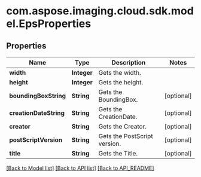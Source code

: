
# com.aspose.imaging.cloud.sdk.model.EpsProperties

## Properties
Name | Type | Description | Notes
------------ | ------------- | ------------- | -------------
**width** | **Integer** | Gets the width. | 
**height** | **Integer** | Gets the height. | 
**boundingBoxString** | **String** | Gets the BoundingBox. |  [optional]
**creationDateString** | **String** | Gets the CreationDate. |  [optional]
**creator** | **String** | Gets the Creator. |  [optional]
**postScriptVersion** | **String** | Gets the PostScript version. |  [optional]
**title** | **String** | Gets the Title. |  [optional]


[[Back to Model list]](API_README.md#documentation-for-models) [[Back to API list]](API_README.md#documentation-for-api-endpoints) [[Back to API_README]](API_README.md)

